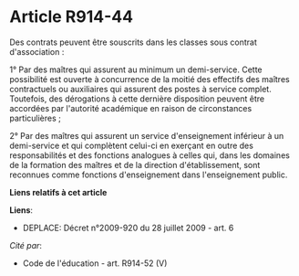 # Article R914-44

Des contrats peuvent être souscrits dans les classes sous contrat d'association  :

1° Par des maîtres qui assurent au minimum un demi-service.  Cette possibilité est ouverte à concurrence de la moitié des
effectifs des  maîtres contractuels ou auxiliaires qui assurent des postes à service complet.  Toutefois, des dérogations à
cette dernière disposition peuvent être accordées  par l'autorité académique en raison de circonstances particulières ;

2° Par des maîtres qui assurent un service d'enseignement inférieur à  un demi-service et qui complètent celui-ci en exerçant
en outre des  responsabilités et des fonctions analogues à celles qui, dans les domaines de la  formation des maîtres et de
la direction d'établissement, sont reconnues comme  fonctions d'enseignement dans l'enseignement public.

**Liens relatifs à cet article**

**Liens**:

  - DEPLACE: Décret n°2009-920 du 28 juillet 2009 - art. 6

_Cité par_:

  - Code de l'éducation - art. R914-52 (V)
